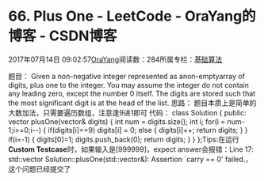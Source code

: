
# 66. Plus One - LeetCode - OraYang的博客 - CSDN博客

2017年07月14日 09:02:57[OraYang](https://me.csdn.net/u010665216)阅读数：284所属专栏：[基础算法](https://blog.csdn.net/column/details/16604.html)



题目：
Given a non-negative integer represented as anon-emptyarray of digits, plus one to the integer.
You may assume the integer do not contain any leading zero, except the number 0 itself.
The digits are stored such that the most significant digit is at the head of the list.
思路：
题目本质上是简单的大数加法，只需要遍历数组，注意逢9进1即可
代码：
class Solution {
public:
    vector<int> plusOne(vector<int>& digits) {
        int num = digits.size();
        int i;
        for(i = num-1;i>=0;i--)
        {
            if(digits[i]==9)
                digits[i] = 0;
            else
            {
                digits[i]++;
                return digits;
            }
        }
        if(i=-1)
        {
            digits[0]=1;
            digits.push_back(0);
            return digits;
        }
    }
};Tips:在运行**Custom Testcase**时，如果输入是[999999]，expect
 answer会报错：Line 17: std::vector<int> Solution::plusOne(std::vector<int>&): Assertion `carry == 0' failed.，这个问题已经提交了



